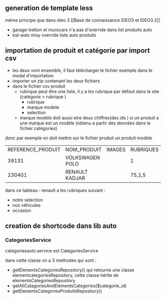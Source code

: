 ## generation de template less

même principe que dans ideo 3 [[Base de connaissance IDEO3 et IDEO3.2]]

* garage-betton et murocars n'a pas d'override dans list produits auto 
* est-auto misy override liste auto produits

## importation de produit et catégorie par import csv

+ les deux vont ensemble, il faut télécharger le fichier exemple dans le modal d'importation 
+ importer un zip contenant les deux fichiers 
+ dans le fichier csv produit 
	+ rubrique peut être une liste, il y a les rubrique par défaut dans le site (catégorie > rubrique )   
		+ rubrique 
		+ marque modele 
		+ selection 
	- marque modèle doit aussi etre deux chiffres(des ids ) si un produit a une marque est un modèle (obtenu a partir des données dans le fichier catégories)


 donc par exemple on doit mettre sur le fichier produit un produit modèle


  |   |   |   |   |   |
|---|---|---|---|---|
|REFERENCE_PRODUIT|NOM_PRODUIT|IMAGES|RUBRIQUES|MARQUES|
|39131|VOLKSWAGEN POLO||1|69,165|
|230401|RENAULT KADJAR||75,1,5|49,55|

dans ce tableau : renault a les rubriques suivant  : 
- notre selection 
- nos véhicules
- occasion


## creation de shortcode dans lib auto 



### CategoriesService 

categoriesauto.service  est CategoriesService 

dans cette classe on a 3 methodes qui sont  : 
- getElementsCategoriesRepository() qui retourne une classe elementcategoriesRepository, cette classe hérite de elementsCategoriesRepository
- getAllCatagoriesAndElementsCategories($categorie_id)
- getElementsCategoriesProduitsRepository()

